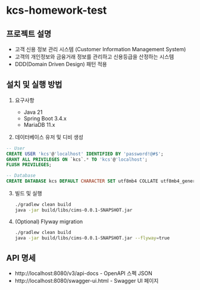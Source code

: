 # kcs-homework-test

## 프로젝트 설명
- 고객 신용 정보 관리 시스템 (Customer Information Management System)
- 고객의 개인정보와 금융거래 정보를 관리하고 신용등급을 산정하는 시스템
- DDD(Domain Driven Design) 패턴 적용

## 설치 및 실행 방법
1. 요구사항
   - Java 21
   - Spring Boot 3.4.x
   - MariaDB 11.x

2. 데이터베이스 유저 및 디비 생성
```sql
-- User
CREATE USER 'kcs'@'localhost' IDENTIFIED BY 'password!@#$';
GRANT ALL PRIVILEGES ON `kcs`.* TO 'kcs'@'localhost';
FLUSH PRIVILEGES;

-- Database
CREATE DATABASE kcs DEFAULT CHARACTER SET utf8mb4 COLLATE utf8mb4_general_ci;

```

3. 빌드 및 실행
   ```bash
   ./gradlew clean build
   java -jar build/libs/cims-0.0.1-SNAPSHOT.jar
   ```

4. (Optional) Flyway migration
   ```bash
   ./gradlew clean build
   java -jar build/libs/cims-0.0.1-SNAPSHOT.jar --flyway=true 
   ```

## API 명세
* http://localhost:8080/v3/api-docs - OpenAPI 스펙 JSON
* http://localhost:8080/swagger-ui.html - Swagger UI 페이지

